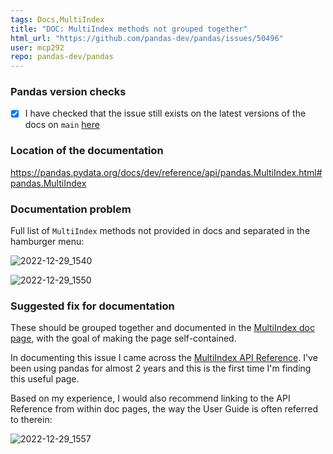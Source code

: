 ```yaml
---
tags: Docs,MultiIndex
title: "DOC: MultiIndex methods not grouped together"
html_url: "https://github.com/pandas-dev/pandas/issues/50496"
user: mcp292
repo: pandas-dev/pandas
---
```


### Pandas version checks

- [X] I have checked that the issue still exists on the latest versions of the docs on `main` [here](https://pandas.pydata.org/docs/dev/)


### Location of the documentation

https://pandas.pydata.org/docs/dev/reference/api/pandas.MultiIndex.html#pandas.MultiIndex

### Documentation problem

Full list of `MultiIndex` methods not provided in docs and separated in the hamburger menu:

![2022-12-29_1540](https://user-images.githubusercontent.com/49123398/210018351-29e4f7e5-fa48-4c36-ab72-5fe9f7e1279d.png)

![2022-12-29_1550](https://user-images.githubusercontent.com/49123398/210018481-09b2219b-bd91-4c65-826d-20cc7eedb441.png)

### Suggested fix for documentation

These should be grouped together and documented in the [MultiIndex doc page](https://pandas.pydata.org/docs/dev/reference/api/pandas.MultiIndex.html#pandas.MultiIndex), with the goal of making the page self-contained.

In documenting this issue I came across the [MultiIndex API Reference](https://pandas.pydata.org/docs/dev/reference/indexing.html#multiindex). I've been using pandas for almost 2 years and this is the first time I'm finding this useful page.

Based on my experience, I would also recommend linking to the API Reference from within doc pages, the way the User Guide is often referred to therein:

![2022-12-29_1557](https://user-images.githubusercontent.com/49123398/210018955-35cc7640-c819-4a50-ac66-da9be7b652d4.png)
